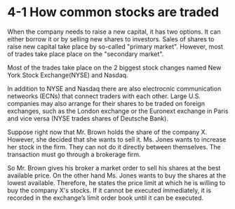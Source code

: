 # 4-1 How common stocks are traded
When the company needs to raise a new capital, it has two options. It can either borrow it or by selling new shares to investors. Sales of shares to raise new capital take place by so-called "primary market". However, most of trades take place place on the "secondary market".

Most of the trades take place on the 2 biggest stock changes named New York Stock Exchange(NYSE) and Nasdaq.

In addition to NYSE and Nasdaq there are also electrocnic communication netweorks (ECNs) that connect traders with each other. Large U.S. companies may also arrange for their shares to be traded on foreign exchanges, such as the London exchange or the Euronext exchange in Paris and vice versa (NYSE trades shares of Deutsche Bank).

Suppose right now that Mr. Brown holds the share of the company X. However, she decided that she wants to sell it. Ms. Jones wants to increase her stock in the firm. They can not do it directly between themselves. The transaction must go through a brokerage firm. 

So Mr. Brown gives his broker a market order to sell his shares at the best available price. On the other hand Ms. Jones wants to buy the shares at the lowest available. Therefore, he states the price limit at which he is willing to buy the company X's stocks. If it cannot be executed immediately, it is recorded in the exchange’s limit order book until it can be executed.
